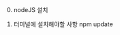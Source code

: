 0. nodeJS 설치

1. 터미널에 설치해야할 사항
npm update
<!-- npm install react-router-dom
npm install react-color --save
npm install axios -->
